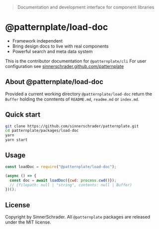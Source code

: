 > Documentation and development interface for component libraries

# @patternplate/load-doc

* Framework independent
* Bring design docs to live with real components
* Powerful search and meta data system

This is the contributor documentation for `@patternplate/cli`
For user configuration see [sinnerschrader.github.com/patternplate](https://sinnerschrader.github.com/patternplate)

## About @patternplate/load-doc

Provided a current working directory `@patternplate/load-doc` return the `Buffer` holding
the conntents of `README.md`, `readme.md` or `index.md`.

## Quick start

```sh
git clone https://github.com/sinnerschrader/patternplate.git
cd patternplate/packages/load-doc
yarn
yarn start
```

## Usage

```js
const loadDoc = require("@patternplate/load-doc");

(async () => {
  const doc = await loadDoc({cwd: process.cwd()});
  // {filepath: null | "string", contents: null | Buffer)
})();
```

## License

Copyright by SinnerSchrader. All `@patternplate` packages are released under the MIT license.

